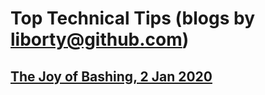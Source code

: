 # Top Technical Tips (blogs by liborty@github.com)

## [The Joy of Bashing, 2 Jan 2020](./2010-01-02-the-joy-of-bashing.md)
